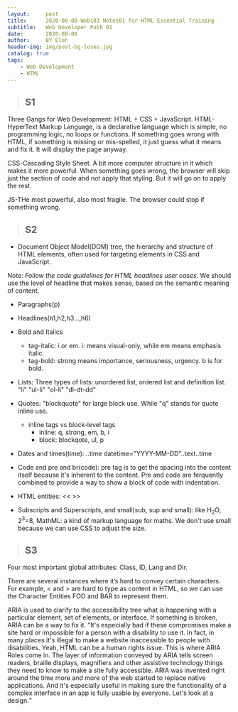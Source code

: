 ```yaml
---
layout:     post
title:      2020-08-08-Web101 Notes01 for HTML Essential Training
subtitle:   Web Developer Path 01
date:       2020-08-08
author:     BY Elon
header-img: img/post-bg-loses.jpg
catalog: true
tags:
    - Web Development
    - HTML
---
```

><h2>S1</h2>
Three Gangs for Web Development: HTML + CSS + JavaScript.
HTML-HyperText Markup Language, is a declarative language which is simple, no programming logic, no loops or functions. If something goes wrong with HTML, if something is missing or mis-spelled, it just guess what it means and fix it. It will display the page anyway.

CSS-Cascading Style Sheet. A bit more computer structure in it which makes it more powerful. When something goes wrong, the browser will skip just the section of code and not apply that styling. But it will go on to apply the rest.

JS-THe most powerful, also most fragile. The browser could stop if something wrong.

><h2>S2</h2>
- Document Object Model(DOM) tree, the hierarchy and structure of HTML elements, often used for targeting elements in CSS and JavaScript.

Note: *Follow the code guidelines for HTML headlines user cases.* We should use the level of headline that makes sense, based on the semantic meaning of content.
- Paragraphs(p)
- Headlines(h1,h2,h3...,h6)
- Bold and Italics
	- tag-italic: i or em. i: means visual-only, while em means emphasis italic.
	- tag-bold: strong means importance, seriousness, urgency. b is for bold.

- Lists: Three types of lists: unordered list, ordered list and definition list. "li" "ul-li" "ol-li" "dl-dt-dd"

- Quotes: "blockquote" for large block use. While "q" stands for quote inline use.

	- inline tags vs block-level tags
		- inline: q, strong, em, b, i
		- block: blockqote, ul, p
- Dates and times(time): ..time datetime="YYYY-MM-DD"..text..time

- Code and pre and br(code): pre tag is to get the spacing into the content itself because it's inherent to the content. Pre and code are ferquently combined to provide a way to show a block of code with indentation.

- HTML entities: &lt;< &gt;>
- Subscripts and Superscripts, and small(sub, sup and small): like H<sub>2</sub>O, 2<sup>3</sup>=8, MathML: a kind of markup language for maths. We don't use small because we can use CSS to adjust the size.

><h2>S3</h2>
Four most important global attributes: Class, ID, Lang and Dir.

There are several instances where it’s hard to convey certain characters. For example, < and > are hard to type as content in HTML, so we can use the Character Entities FOO and BAR to represent them.

ARIA is used to clarify to the accessibility tree what is happening with a particular element, set of elements, or interface. If something is broken, ARIA can be a way to fix it.
 <q>It's especially bad if these compromises make a site hard or impossible for a person with a disability to use it. In fact, in many places it's illegal to make a website inaccessible to people with disabilities. Yeah, HTML can be a human rights issue. This is where ARIA Roles come in. The layer of information conveyed by ARIA tells screen readers, braille displays, magnifiers and other assistive technology things they need to know to make a site fully accessible. ARIA was invented right around the time more and more of the web started to replace native applications. And it's especially useful in making sure the functionality of a complex interface in an app is fully usable by everyone. Let's look at a design.</q>
